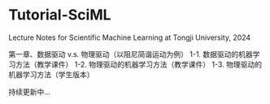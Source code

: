 # Tutorial-SciML
Lecture Notes for Scientific Machine Learning at Tongji University, 2024

第一章、数据驱动 v.s. 物理驱动（以阻尼简谐运动为例）
1-1. 数据驱动的机器学习方法（教学课件）
1-2. 物理驱动的机器学习方法（教学课件）
1-3. 物理驱动的机器学习方法（学生版本）

持续更新中...
